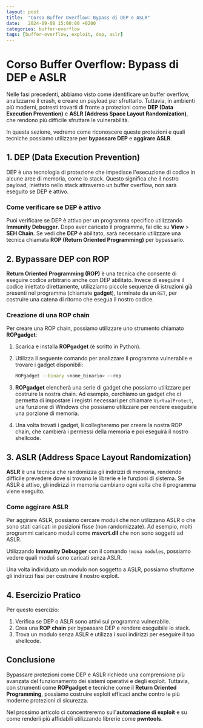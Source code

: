 ```yaml
---
layout: post
title:  "Corso Buffer Overflow: Bypass di DEP e ASLR"
date:   2024-09-08 15:00:00 +0200
categories: buffer-overflow
tags: [buffer-overflow, exploit, dep, aslr]
---
```


# Corso Buffer Overflow: Bypass di DEP e ASLR

Nelle fasi precedenti, abbiamo visto come identificare un buffer overflow, analizzarne il crash, e creare un payload per sfruttarlo. Tuttavia, in ambienti più moderni, potresti trovarti di fronte a protezioni come **DEP (Data Execution Prevention)** e **ASLR (Address Space Layout Randomization)**, che rendono più difficile sfruttare le vulnerabilità.

In questa sezione, vedremo come riconoscere queste protezioni e quali tecniche possiamo utilizzare per **bypassare DEP** e **aggirare ASLR**.

## 1. DEP (Data Execution Prevention)

DEP è una tecnologia di protezione che impedisce l'esecuzione di codice in alcune aree di memoria, come lo stack. Questo significa che il nostro payload, iniettato nello stack attraverso un buffer overflow, non sarà eseguito se DEP è attivo.

### Come verificare se DEP è attivo

Puoi verificare se DEP è attivo per un programma specifico utilizzando **Immunity Debugger**. Dopo aver caricato il programma, fai clic su **View** > **SEH Chain**. Se vedi che **DEP** è abilitato, sarà necessario utilizzare una tecnica chiamata **ROP (Return Oriented Programming)** per bypassarlo.

## 2. Bypassare DEP con ROP

**Return Oriented Programming (ROP)** è una tecnica che consente di eseguire codice arbitrario anche con DEP abilitato. Invece di eseguire il codice iniettato direttamente, utilizziamo piccole sequenze di istruzioni già presenti nel programma (chiamate **gadget**), terminate da un `RET`, per costruire una catena di ritorno che esegua il nostro codice.

### Creazione di una ROP chain

Per creare una ROP chain, possiamo utilizzare uno strumento chiamato **ROPgadget**:

1. Scarica e installa **ROPgadget** (è scritto in Python).
2. Utilizza il seguente comando per analizzare il programma vulnerabile e trovare i gadget disponibili:

    ```bash
    ROPgadget --binary <nome_binario> --rop
    ```

3. **ROPgadget** elencherà una serie di gadget che possiamo utilizzare per costruire la nostra chain. Ad esempio, cerchiamo un gadget che ci permetta di impostare i registri necessari per chiamare `VirtualProtect`, una funzione di Windows che possiamo utilizzare per rendere eseguibile una porzione di memoria.

4. Una volta trovati i gadget, li collegheremo per creare la nostra ROP chain, che cambierà i permessi della memoria e poi eseguirà il nostro shellcode.

## 3. ASLR (Address Space Layout Randomization)

**ASLR** è una tecnica che randomizza gli indirizzi di memoria, rendendo difficile prevedere dove si trovano le librerie e le funzioni di sistema. Se ASLR è attivo, gli indirizzi in memoria cambiano ogni volta che il programma viene eseguito.

### Come aggirare ASLR

Per aggirare ASLR, possiamo cercare moduli che non utilizzano ASLR o che sono stati caricati in posizioni fisse (non randomizzate). Ad esempio, molti programmi caricano moduli come **msvcrt.dll** che non sono soggetti ad ASLR.

Utilizzando **Immunity Debugger** con il comando `!mona modules`, possiamo vedere quali moduli sono caricati senza ASLR.

Una volta individuato un modulo non soggetto a ASLR, possiamo sfruttarne gli indirizzi fissi per costruire il nostro exploit.

## 4. Esercizio Pratico

Per questo esercizio:

1. Verifica se DEP o ASLR sono attivi sul programma vulnerabile.
2. Crea una **ROP chain** per bypassare DEP e rendere eseguibile lo stack.
3. Trova un modulo senza ASLR e utilizza i suoi indirizzi per eseguire il tuo shellcode.

## Conclusione

Bypassare protezioni come DEP e ASLR richiede una comprensione più avanzata del funzionamento dei sistemi operativi e degli exploit. Tuttavia, con strumenti come **ROPgadget** e tecniche come il **Return Oriented Programming**, possiamo costruire exploit efficaci anche contro le più moderne protezioni di sicurezza.

Nel prossimo articolo ci concentreremo sull'**automazione di exploit** e su come renderli più affidabili utilizzando librerie come **pwntools**.

